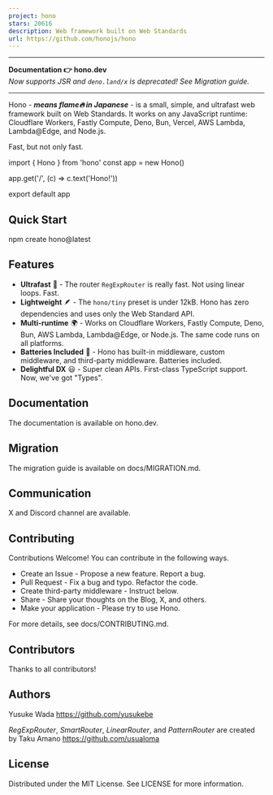 ```yaml
---
project: hono
stars: 20616
description: Web framework built on Web Standards
url: https://github.com/honojs/hono
---
```


* * *

**Documentation 👉 hono.dev**  
_Now supports JSR and `deno.land/x` is deprecated! See Migration guide._

* * *

Hono - _**means flame🔥 in Japanese**_ - is a small, simple, and ultrafast web framework built on Web Standards. It works on any JavaScript runtime: Cloudflare Workers, Fastly Compute, Deno, Bun, Vercel, AWS Lambda, Lambda@Edge, and Node.js.

Fast, but not only fast.

import { Hono } from 'hono'
const app \= new Hono()

app.get('/', (c) \=> c.text('Hono!'))

export default app

Quick Start
-----------

npm create hono@latest

Features
--------

-   **Ultrafast** 🚀 - The router `RegExpRouter` is really fast. Not using linear loops. Fast.
-   **Lightweight** 🪶 - The `hono/tiny` preset is under 12kB. Hono has zero dependencies and uses only the Web Standard API.
-   **Multi-runtime** 🌍 - Works on Cloudflare Workers, Fastly Compute, Deno, Bun, AWS Lambda, Lambda@Edge, or Node.js. The same code runs on all platforms.
-   **Batteries Included** 🔋 - Hono has built-in middleware, custom middleware, and third-party middleware. Batteries included.
-   **Delightful DX** 😃 - Super clean APIs. First-class TypeScript support. Now, we've got "Types".

Documentation
-------------

The documentation is available on hono.dev.

Migration
---------

The migration guide is available on docs/MIGRATION.md.

Communication
-------------

X and Discord channel are available.

Contributing
------------

Contributions Welcome! You can contribute in the following ways.

-   Create an Issue - Propose a new feature. Report a bug.
-   Pull Request - Fix a bug and typo. Refactor the code.
-   Create third-party middleware - Instruct below.
-   Share - Share your thoughts on the Blog, X, and others.
-   Make your application - Please try to use Hono.

For more details, see docs/CONTRIBUTING.md.

Contributors
------------

Thanks to all contributors!

Authors
-------

Yusuke Wada https://github.com/yusukebe

_RegExpRouter_, _SmartRouter_, _LinearRouter_, and _PatternRouter_ are created by Taku Amano https://github.com/usualoma

License
-------

Distributed under the MIT License. See LICENSE for more information.
